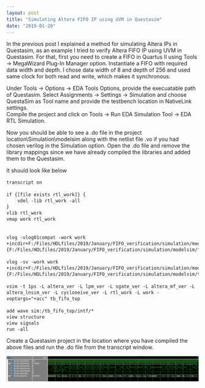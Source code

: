 ```yaml
---
layout: post
title: "Simulating Altera FIFO IP using UVM in Questasim"
date: "2019-01-20"
---
```



In the previous post I explained a method for simulating Altera IPs in Questasim, as an example I tried to verify Altera FIFO IP using UVM in Questasim.
For that, first you need to create a FIFO in Quartus II using Tools -> MegaWizard Plug-In Manager option. Instantiate a FIFO with required data width and depth. I chose data width of 8 and depth of 256 and used same clock for both read and write, which makes it synchronous. 

Under Tools -> Options -> EDA Tools Options, provide the execuatable path of Questasim. 
Select Assignments -> Settings -> Simulation and choose QuestaSim as Tool name and provide the testbench location in NativeLink settings.  
Compile the project and click on Tools -> Run EDA Simulation Tool -> EDA RTL Simulation.

Now you should be able to see a .do file in the project location\Simulation\modelsim along with the netlist file .vo if you had chosen verilog
in the Simulation option. Open the .do file and remove the library mappings since we have already compiled the libraries and added them to the
Questasim. 

It should look like below

```
transcript on

if {[file exists rtl_work]} {
	vdel -lib rtl_work -all
}
vlib rtl_work
vmap work rtl_work


vlog -vlog01compat -work work +incdir+F:/Files/HDLfiles/2019/January/FIFO_verification/simulation/modelsim {F:/Files/HDLfiles/2019/January/FIFO_verification/simulation/modelsim/fifo.vo}

vlog -sv -work work +incdir+F:/Files/HDLfiles/2019/January/FIFO_verification/simulation/modelsim {F:/Files/HDLfiles/2019/January/FIFO_verification/simulation/modelsim/tb_fifo_top.sv}

vsim -t 1ps -L altera_ver -L lpm_ver -L sgate_ver -L altera_mf_ver -L altera_lnsim_ver -L cycloneive_ver -L rtl_work -L work -voptargs="+acc" tb_fifo_top

add wave sim:/tb_fifo_top/intf/*
view structure
view signals
run -all

```

Create a Questasim project in the location where you have compiled the above files and run the .do file from the transcript window.   

![Waveform](/assets/images/alt_fifo.png)
